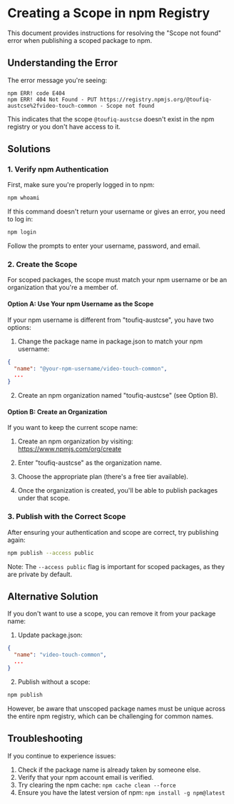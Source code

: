 # Creating a Scope in npm Registry

This document provides instructions for resolving the "Scope not found" error when publishing a scoped package to npm.

## Understanding the Error

The error message you're seeing:
```
npm ERR! code E404
npm ERR! 404 Not Found - PUT https://registry.npmjs.org/@toufiq-austcse%2fvideo-touch-common - Scope not found
```

This indicates that the scope `@toufiq-austcse` doesn't exist in the npm registry or you don't have access to it.

## Solutions

### 1. Verify npm Authentication

First, make sure you're properly logged in to npm:

```bash
npm whoami
```

If this command doesn't return your username or gives an error, you need to log in:

```bash
npm login
```

Follow the prompts to enter your username, password, and email.

### 2. Create the Scope

For scoped packages, the scope must match your npm username or be an organization that you're a member of.

#### Option A: Use Your npm Username as the Scope

If your npm username is different from "toufiq-austcse", you have two options:

1. Change the package name in package.json to match your npm username:

```json
{
  "name": "@your-npm-username/video-touch-common",
  ...
}
```

2. Create an npm organization named "toufiq-austcse" (see Option B).

#### Option B: Create an Organization

If you want to keep the current scope name:

1. Create an npm organization by visiting: https://www.npmjs.com/org/create

2. Enter "toufiq-austcse" as the organization name.

3. Choose the appropriate plan (there's a free tier available).

4. Once the organization is created, you'll be able to publish packages under that scope.

### 3. Publish with the Correct Scope

After ensuring your authentication and scope are correct, try publishing again:

```bash
npm publish --access public
```

Note: The `--access public` flag is important for scoped packages, as they are private by default.

## Alternative Solution

If you don't want to use a scope, you can remove it from your package name:

1. Update package.json:

```json
{
  "name": "video-touch-common",
  ...
}
```

2. Publish without a scope:

```bash
npm publish
```

However, be aware that unscoped package names must be unique across the entire npm registry, which can be challenging for common names.

## Troubleshooting

If you continue to experience issues:

1. Check if the package name is already taken by someone else.
2. Verify that your npm account email is verified.
3. Try clearing the npm cache: `npm cache clean --force`
4. Ensure you have the latest version of npm: `npm install -g npm@latest`